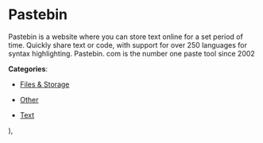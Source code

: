 # Pastebin

Pastebin is a website where you can store text online for a set period of time. Quickly share text or code, with support for over 250 languages for syntax highlighting.  Pastebin. com is the number one paste tool since 2002

**Categories**:

- [Files & Storage](https://github/apis-list/apis-list#files-and-storage)

- [Other](https://github/apis-list/apis-list#other)

- [Text](https://github/apis-list/apis-list#text)



),


